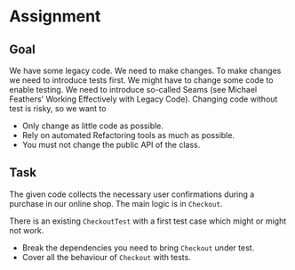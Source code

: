 Assignment
============

Goal
----

We have some legacy code. We need to make changes.
To make changes we need to introduce tests first.
We might have to change some code to enable testing.
We need to introduce so-called Seams (see Michael
Feathers' Working Effectively with Legacy Code).
Changing code without test is risky, so we want to

* Only change as little code as possible.
* Rely on automated Refactoring tools as much as possible.
* You must not change the public API of the class.

Task
----

The given code collects the necessary user confirmations
during a purchase in our online shop. The main logic is in `Checkout`.

There is an existing `CheckoutTest` with a first test case which might or might not work.

* Break the dependencies you need to bring `Checkout` under test.
* Cover all the behaviour of `Checkout` with tests. 

